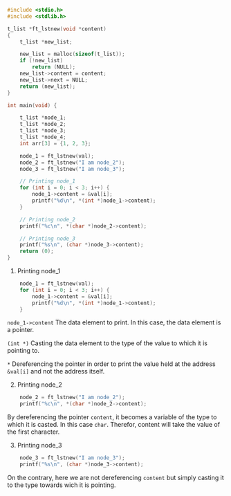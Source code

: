 ```c
#include <stdio.h>
#include <stdlib.h>

t_list *ft_lstnew(void *content)
{
	t_list *new_list;

	new_list = malloc(sizeof(t_list));
	if (!new_list)
		return (NULL);
	new_list->content = content;
	new_list->next = NULL;
	return (new_list);
}

int main(void) {

	t_list *node_1;
	t_list *node_2;
	t_list *node_3;
	t_list *node_4;
	int arr[3] = {1, 2, 3};

	node_1 = ft_lstnew(val);
	node_2 = ft_lstnew("I am node_2");
	node_3 = ft_lstnew("I am node_3");

	// Printing node_1
	for (int i = 0; i < 3; i++) {
		node_1->content = &val[i];
		printf("%d\n", *(int *)node_1->content);
	}

	// Printing node_2
	printf("%c\n", *(char *)node_2->content);

	// Printing node_3
	printf("%s\n", (char *)node_3->content);
	return (0);
}
```

1. Printing node_1
```c
	node_1 = ft_lstnew(val);
	for (int i = 0; i < 3; i++) {
		node_1->content = &val[i];
		printf("%d\n", *(int *)node_1->content);
	}
```

`node_1->content` 
The data element to print. In this case, the data element is a pointer.

`(int *)` 
Casting the data element to the type of the value to which it is pointing to.

`*`
Dereferencing the pointer in order to print the value held at the address `&val[i]` and not the address itself.


2. Printing node_2
```c
	node_2 = ft_lstnew("I am node_2");
	printf("%c\n", *(char *)node_2->content);
```
By dereferencing the pointer `content`, it becomes a variable of the type to which it is casted. In this case `char`. Therefor, content will take the value of the first character.

3. Printing node_3
```c
	node_3 = ft_lstnew("I am node_3");
	printf("%s\n", (char *)node_3->content);
```
On the contrary, here we are not dereferencing `content` but simply casting it to the type towards wich it is pointing.
